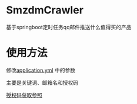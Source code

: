 # SmzdmCrawler
 基于springboot定时任务qq邮件推送什么值得买的产品

# 使用方法
修改[application.yml](./src/main/resources/application.yml) 中的参数

主要是关键词、邮箱名和授权码

[授权码获取参照](https://zhuanlan.zhihu.com/p/42240782)


